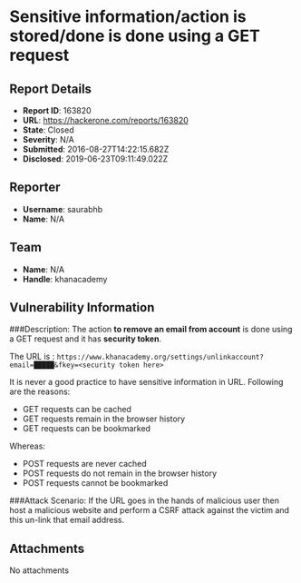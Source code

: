 # Sensitive information/action is stored/done is done using a GET request

## Report Details
- **Report ID**: 163820
- **URL**: https://hackerone.com/reports/163820
- **State**: Closed
- **Severity**: N/A
- **Submitted**: 2016-08-27T14:22:15.682Z
- **Disclosed**: 2019-06-23T09:11:49.022Z

## Reporter
- **Username**: saurabhb
- **Name**: N/A

## Team
- **Name**: N/A
- **Handle**: khanacademy

## Vulnerability Information
###Description:
The action **to remove an email from account** is done using a GET request and it has **security token**.

The URL is : `https://www.khanacademy.org/settings/unlinkaccount?email=█████&fkey=<security token here>`

It is never a good practice to have sensitive information in URL. Following are the reasons:
+ GET requests can be cached
+ GET requests remain in the browser history
+ GET requests can be bookmarked

Whereas:
+ POST requests are never cached
+ POST requests do not remain in the browser history
+ POST requests cannot be bookmarked

###Attack Scenario:
If the URL goes in the hands of malicious user then host a malicious website and perform a CSRF attack against the victim and this un-link that email address.




## Attachments
No attachments
